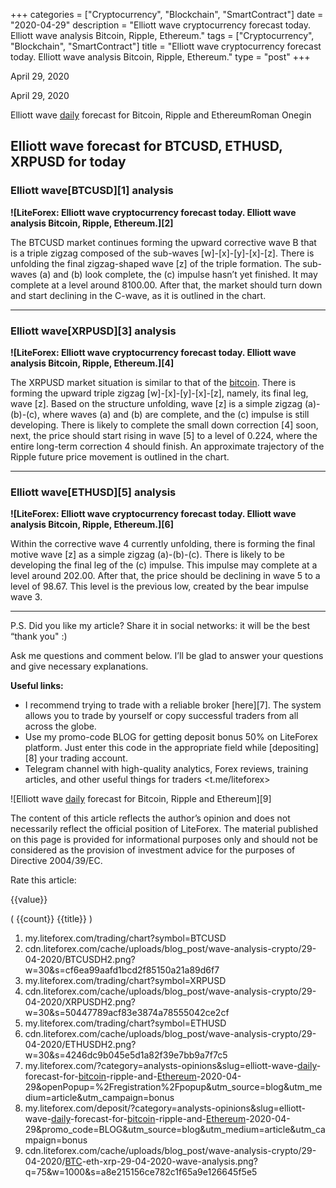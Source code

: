+++
categories = ["Cryptocurrency", "Blockchain", "SmartContract"]
date = "2020-04-29"
description = "Elliott wave cryptocurrency forecast today. Elliott wave analysis Bitcoin, Ripple, Ethereum."
tags = ["Cryptocurrency", "Blockchain", "SmartContract"]
title = "Elliott wave cryptocurrency forecast today. Elliott wave analysis Bitcoin, Ripple, Ethereum."
type = "post"
+++

April 29, 2020

April 29, 2020

Elliott wave [daily](https://www.fintecher.org/2020/03/03/forex-trading-daily-strategy/) forecast for Bitcoin, Ripple and EthereumRoman Onegin

## Elliott wave forecast for BTCUSD, ETHUSD, XRPUSD for today

###  **Elliott wave[BTCUSD][1] analysis**

 **![LiteForex: Elliott wave cryptocurrency forecast today. Elliott wave
analysis Bitcoin, Ripple, Ethereum.][2]**

The BTCUSD market continues forming the upward corrective wave B that is
a triple zigzag composed of the sub-waves [w]-[x]-[y]-[x]-[z]. There is
unfolding the final zigzag-shaped wave [z] of the triple formation. The
sub-waves (a) and (b) look complete, the (c) impulse hasn’t yet
finished. It may complete at a level around 8100.00. After that, the
market should turn down and start declining in the C-wave, as it is
outlined in the chart.

* * *

###  **Elliott wave[XRPUSD][3] analysis**

 **![LiteForex: Elliott wave cryptocurrency forecast today. Elliott wave
analysis Bitcoin, Ripple, Ethereum.][4]**

The XRPUSD market situation is similar to that of the [bitcoin](https://www.letsplayfx.com/blog/forex-for-bitcoin/). There is
forming the upward triple zigzag [w]-[x]-[y]-[x]-[z], namely, its final
leg, wave [z]. Based on the structure unfolding, wave [z] is a simple
zigzag (a)-(b)-(c), where waves (a) and (b) are complete, and the (c)
impulse is still developing. There is likely to complete the small down
correction [4] soon, next, the price should start rising in wave [5] to
a level of 0.224, where the entire long-term correction 4 should finish.
An approximate trajectory of the Ripple future price movement is
outlined in the chart.

* * *

###  **Elliott wave[ETHUSD][5] analysis**

 **![LiteForex: Elliott wave cryptocurrency forecast today. Elliott wave
analysis Bitcoin, Ripple, Ethereum.][6]**

Within the corrective wave 4 currently unfolding, there is forming the
final motive wave [z] as a simple zigzag (a)-(b)-(c). There is likely to
be developing the final leg of the (c) impulse. This impulse may
complete at a level around 202.00. After that, the price should be
declining in wave 5 to a level of 98.67. This level is the previous low,
created by the bear impulse wave 3.

* * *

P.S. Did you like my article? Share it in social networks: it will be
the best “thank you" :)

Ask me questions and comment below. I’ll be glad to answer your
questions and give necessary explanations.

 **Useful links:**

  * I recommend trying to trade with a reliable broker [here][7]. The system allows you to trade by yourself or copy successful traders from all across the globe.
  * Use my promo-code BLOG for getting deposit bonus 50% on LiteForex platform. Just enter this code in the appropriate field while [depositing][8] your trading account.
  * Telegram channel with high-quality analytics, Forex reviews, training articles, and other useful things for traders <t.me/liteforex>

![Elliott wave [daily](https://www.fintecher.org/2020/03/03/forex-trading-daily-strategy/) forecast for Bitcoin, Ripple and Ethereum][9]

The content of this article reflects the author’s opinion and does not
necessarily reflect the official position of LiteForex. The material
published on this page is provided for informational purposes only and
should not be considered as the provision of investment advice for the
purposes of Directive 2004/39/EC.

Rate this article:

{{value}}

( {{count}} {{title}} )

   1. my.liteforex.com/trading/chart?symbol=BTCUSD
   2. cdn.liteforex.com/cache/uploads/blog_post/wave-analysis-crypto/29-04-2020/BTCUSDH2.png?w=30&s=cf6ea99aafd1bcd2f85150a21a89d6f7
   3. my.liteforex.com/trading/chart?symbol=XRPUSD
   4. cdn.liteforex.com/cache/uploads/blog_post/wave-analysis-crypto/29-04-2020/XRPUSDH2.png?w=30&s=50447789acf83e3874a78555042ce2cf
   5. my.liteforex.com/trading/chart?symbol=ETHUSD
   6. cdn.liteforex.com/cache/uploads/blog_post/wave-analysis-crypto/29-04-2020/ETHUSDH2.png?w=30&s=4246dc9b045e5d1a82f39e7bb9a7f7c5
   7. my.liteforex.com/?category=analysts-opinions&slug=elliott-wave-[daily](https://www.fintecher.org/2020/03/03/forex-trading-daily-strategy/)-forecast-for-[bitcoin](https://www.letsplayfx.com/blog/forex-for-bitcoin/)-ripple-and-[Ethereum](https://www.playgroundfx.com/blog/the-creator-of-ethereum/)-2020-04-29&openPopup=%2Fregistration%2Fpopup&utm_source=blog&utm_medium=article&utm_campaign=bonus
   8. my.liteforex.com/deposit/?category=analysts-opinions&slug=elliott-wave-[daily](https://www.fintecher.org/2020/03/03/forex-trading-daily-strategy/)-forecast-for-[bitcoin](https://www.letsplayfx.com/blog/forex-for-bitcoin/)-ripple-and-[Ethereum](https://www.playgroundfx.com/blog/the-creator-of-ethereum/)-2020-04-29&promo_code=BLOG&utm_source=blog&utm_medium=article&utm_campaign=bonus
   9. cdn.liteforex.com/cache/uploads/blog_post/wave-analysis-crypto/29-04-2020/[BTC](https://www.playgroundfx.com/blog/who-is-the-creator-of-bitcoin/)-eth-xrp-29-04-2020-wave-analysis.png?q=75&w=1000&s=a8e215156ce782c1f65a9e126645f5e5